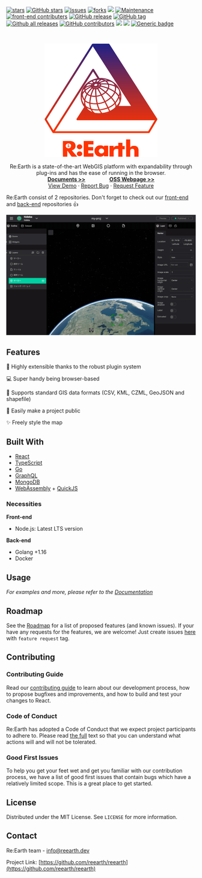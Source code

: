 
[![stars](https://img.shields.io/github/stars/reearth/reearth)](https://img.shields.io/github/stars/reearth/reearth)
[![GitHub stars](https://img.shields.io/github/stars/reearth/reearth.svg?style=social&label=Star&maxAge=2592000)](https://github.com/reearth/reearth/stargazers/)
[![issues](https://img.shields.io/github/issues/reearth/reearth)](https://img.shields.io/github/issues/reearth/reearth)
[![forks](https://img.shields.io/github/forks/reearth/reearth)](https://img.shields.io/github/forks/reearth/reearth)
[![](https://img.shields.io/github/license/reearth/reearth)](https://img.shields.io/github/license/reearth/reearth)
[![Maintenance](https://img.shields.io/badge/Maintained%3F-yes-green.svg)](https://github.com/reearth/reearth/graphs/commit-activity)
[![front-end contributers](https://img.shields.io/badge/Maintained%3F-yes-green.svg)](https://github.com/reearth/reearth/graphs/commit-activity)
[![GitHub release](https://img.shields.io/github/release/reearth/reearth.svg)](https://GitHub.com/reearth/reearth/releases/)
[![GitHub tag](https://img.shields.io/github/tag/reearth/reearth.js.svg)](https://GitHub.com/reearth/reearth.js/tags/)
[![Github all releases](https://img.shields.io/github/downloads/reearth/reearth.js/total.svg)](https://GitHub.com/reearth/reearth.js/releases/)
[![GitHub contributors](https://img.shields.io/github/contributors/reearth/reearth.svg)](https://GitHub.com/reearth/reearth/graphs/contributors/)
[![](https://img.shields.io/github/contributors/reearth/reearth-web?label=front-end%20contributors)](https://GitHub.com/reearth/reearth-web/graphs/contributors/)
[![](https://img.shields.io/github/contributors/reearth/reearth-backend?label=back-end%20contributors)](https://GitHub.com/reearth/reearth-backend/graphs/contributors/)
[![Generic badge](https://img.shields.io/badge/discussion-welcome-green.svg)](https://github.com/reearth/reearth/discussions)


<!-- PROJECT LOGO -->
<br />
<p align="center">
<!-- TODO: change this link later -->
  <a href="https://github.com/reearth/reearth">
    <img src="./public/reearth-logo.svg" alt="Logo" width="300" height="300">
  </a>

  <p align="center">
    Re:Earth is a state-of-the-art WebGIS platform with expandability through plug-ins and has the ease of running in the browser.
    <br />
    <a  href="https://docs.reearth.io/"><strong>Documents >></strong></a>
    &emsp;&emsp;&emsp;&emsp;
    <a href="https://docs.reearth.io/oss"><strong>OSS Webpage >></strong></a>
    <br />
    <!-- TODO: here -->
    <a href="">View Demo</a>
    ·
    <a href="https://github.com/reearth/reearth/issues">Report Bug</a>
    ·
    <a href="https://github.com/reearth/reearth/discussions">Request Feature</a>
  </p>
</p>

Re:Earth consist of 2 repositories. Don't forget to check out our [front-end](https://github.com/reearth/reearth-web) and [back-end](https://github.com/reearth/reearth-backend) repositories 👍

[![reearth-ui](./public/reearth-ui.png)](https://reearth.io)

<!-- ABOUT THE PROJECT -->
## Features
🔌 Highly extensible thanks to the robust plugin system

💻 Super handy being browser-based

💪 Supports standard GIS data formats (CSV, KML, CZML, GeoJSON and shapefile)

📢 Easily make a project public

✨ Freely style the map


## Built With
* [React](https://github.com/facebook/react)
* [TypeScript](https://github.com/microsoft/TypeScript)
* [Go](https://github.com/golang/go)
* [GraphQL](https://github.com/graphql)
* [MongoDB](https://www.mongodb.com/)
* [WebAssembly](https://webassembly.org/) + [QuickJS](https://github.com/bellard/quickjs)


### Necessities

**Front-end**
* Node.js: Latest LTS version

**Back-end**
* Golang +1.16
* Docker

<!-- USAGE EXAMPLES -->
## Usage


_For examples and more, please refer to the [Documentation](https://docs.reearth.io)_



<!-- ROADMAP -->
## Roadmap

See the [Roadmap](https://github.com/reearth/reearth/projects/1) for a list of proposed features (and known issues).
If your have any requests for the features, we are welcome! Just create issues [here](https://github.com/reearth/reearth/issues?q=is%3Aissue+is%3Aopen+sort%3Aupdated-desc) with `feature request` tag.



<!-- CONTRIBUTING -->
## Contributing
### Contributing Guide
<!-- TODO: add link later -->
Read our [contributing guide]() to learn about our development process, how to propose bugfixes and improvements, and how to build and test your changes to React.
### Code of Conduct
Re:Earth has adopted a Code of Conduct that we expect project participants to adhere to. Please read [the full](./CODE_OF_CONDUCT.md) text so that you can understand what actions will and will not be tolerated.

### Good First Issues
To help you get your feet wet and get you familiar with our contribution process, we have a list of good first issues that contain bugs which have a relatively limited scope. This is a great place to get started.


<!-- LICENSE -->
## License

Distributed under the MIT License. See `LICENSE` for more information.

<!-- CONTACT -->
## Contact

Re:Earth team - info@reearth.dev

<!-- TODO: replace here -->
Project Link: [https://github.com/reearth/reearth](https://github.com/reearth/reearth)
